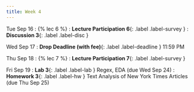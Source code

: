 ```yaml
---
title: Week 4
---
```


Tue Sep 16
: {% lec 6 %}
    <!-- : [Note 6](https://ds100.org/course-notes/regex/regex.html) -->
: **Lecture Participation 6**{: .label .label-survey } 
: **Discussion 3**{: .label .label-disc } 

Wed Sep 17
: **Drop Deadline (with fee)**{: .label .label-deadline } 11:59 PM

Thu Sep 18
: {% lec 7 %}
    <!-- : [Note 7](https://ds100.org/course-notes/visualization_1/visualization_1.html) -->
: **Lecture Participation 7**{: .label .label-survey } 

Fri Sep 19
: **Lab 3**{: .label .label-lab } Regex, EDA (due Wed Sep 24)
: **Homework 3**{: .label .label-hw } Text Analysis of New York Times Articles (due Thu Sep 25)
